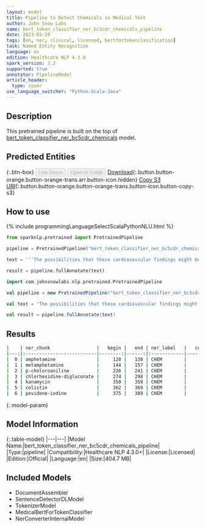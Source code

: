 ```yaml
---
layout: model
title: Pipeline to Detect Chemicals in Medical Text
author: John Snow Labs
name: bert_token_classifier_ner_bc5cdr_chemicals_pipeline
date: 2023-03-20
tags: [en, ner, clinical, licensed, bertfortokenclasification]
task: Named Entity Recognition
language: en
edition: Healthcare NLP 4.3.0
spark_version: 3.2
supported: true
annotator: PipelineModel
article_header:
  type: cover
use_language_switcher: "Python-Scala-Java"
---
```


## Description

This pretrained pipeline is built on the top of [bert_token_classifier_ner_bc5cdr_chemicals](https://nlp.johnsnowlabs.com/2022/07/25/bert_token_classifier_ner_bc5cdr_chemicals_en_3_0.html) model.

## Predicted Entities




{:.btn-box}
<button class="button button-orange" disabled>Live Demo</button>
<button class="button button-orange" disabled>Open in Colab</button>
[Download](https://s3.amazonaws.com/auxdata.johnsnowlabs.com/clinical/models/bert_token_classifier_ner_bc5cdr_chemicals_pipeline_en_4.3.0_3.2_1679301940550.zip){:.button.button-orange.button-orange-trans.arr.button-icon.hidden}
[Copy S3 URI](s3://auxdata.johnsnowlabs.com/clinical/models/bert_token_classifier_ner_bc5cdr_chemicals_pipeline_en_4.3.0_3.2_1679301940550.zip){:.button.button-orange.button-orange-trans.button-icon.button-copy-s3}

## How to use



<div class="tabs-box" markdown="1">
{% include programmingLanguageSelectScalaPythonNLU.html %}

```python
from sparknlp.pretrained import PretrainedPipeline

pipeline = PretrainedPipeline("bert_token_classifier_ner_bc5cdr_chemicals_pipeline", "en", "clinical/models")

text = '''The possibilities that these cardiovascular findings might be the result of non-selective inhibition of monoamine oxidase or of amphetamine and metamphetamine are discussed. The results have shown that the degradation product p-choloroaniline is not a significant factor in chlorhexidine-digluconate associated erosive cystitis. A high percentage of kanamycin - colistin and povidone-iodine irrigations were associated with erosive cystitis and suggested a possible complication with human usage.'''

result = pipeline.fullAnnotate(text)
```
```scala
import com.johnsnowlabs.nlp.pretrained.PretrainedPipeline

val pipeline = new PretrainedPipeline("bert_token_classifier_ner_bc5cdr_chemicals_pipeline", "en", "clinical/models")

val text = "The possibilities that these cardiovascular findings might be the result of non-selective inhibition of monoamine oxidase or of amphetamine and metamphetamine are discussed. The results have shown that the degradation product p-choloroaniline is not a significant factor in chlorhexidine-digluconate associated erosive cystitis. A high percentage of kanamycin - colistin and povidone-iodine irrigations were associated with erosive cystitis and suggested a possible complication with human usage."

val result = pipeline.fullAnnotate(text)
```
</div>

## Results

```bash
|    | ner_chunk                 |   begin |   end | ner_label   |   confidence |
|---:|:--------------------------|--------:|------:|:------------|-------------:|
|  0 | amphetamine               |     128 |   138 | CHEM        |     0.999973 |
|  1 | metamphetamine            |     144 |   157 | CHEM        |     0.999972 |
|  2 | p-choloroaniline          |     226 |   241 | CHEM        |     0.588953 |
|  3 | chlorhexidine-digluconate |     274 |   298 | CHEM        |     0.999979 |
|  4 | kanamycin                 |     350 |   358 | CHEM        |     0.999978 |
|  5 | colistin                  |     362 |   369 | CHEM        |     0.999942 |
|  6 | povidone-iodine           |     375 |   389 | CHEM        |     0.999977 |
```

{:.model-param}
## Model Information

{:.table-model}
|---|---|
|Model Name:|bert_token_classifier_ner_bc5cdr_chemicals_pipeline|
|Type:|pipeline|
|Compatibility:|Healthcare NLP 4.3.0+|
|License:|Licensed|
|Edition:|Official|
|Language:|en|
|Size:|404.7 MB|

## Included Models

- DocumentAssembler
- SentenceDetectorDLModel
- TokenizerModel
- MedicalBertForTokenClassifier
- NerConverterInternalModel